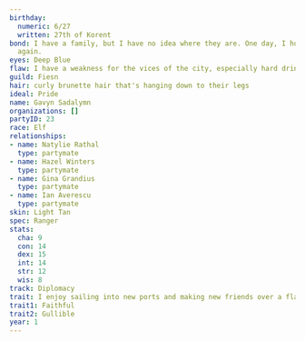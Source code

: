 ```yaml
---
birthday:
  numeric: 6/27
  written: 27th of Korent
bond: I have a family, but I have no idea where they are. One day, I hope to see them
  again.
eyes: Deep Blue
flaw: I have a weakness for the vices of the city, especially hard drink.
guild: Fiesn
hair: curly brunette hair that's hanging down to their legs
ideal: Pride
name: Gavyn Sadalymn
organizations: []
partyID: 23
race: Elf
relationships:
- name: Natylie Rathal
  type: partymate
- name: Hazel Winters
  type: partymate
- name: Gina Grandius
  type: partymate
- name: Ian Averescu
  type: partymate
skin: Light Tan
spec: Ranger
stats:
  cha: 9
  con: 14
  dex: 15
  int: 14
  str: 12
  wis: 8
track: Diplomacy
trait: I enjoy sailing into new ports and making new friends over a flagon of ale.
trait1: Faithful
trait2: Gullible
year: 1
---
```


